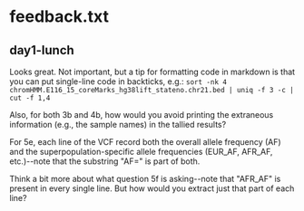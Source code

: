 # feedback.txt
## day1-lunch

Looks great. Not important, but a tip for formatting code in markdown is that you can put single-line code in backticks, e.g.:
`sort -nk 4 chromHMM.E116_15_coreMarks_hg38lift_stateno.chr21.bed | uniq -f 3 -c | cut -f 1,4`

Also, for both 3b and 4b, how would you avoid printing the extraneous information (e.g., the sample names) in the tallied results?

For 5e, each line of the VCF record both the overall allele frequency (AF) and the superpopulation-specific allele frequencies (EUR_AF, AFR_AF, etc.)--note that the substring "AF=" is part of both.

Think a bit more about what question 5f is asking--note that "AFR_AF" is present in every single line. But how would you extract just that part of each line?
